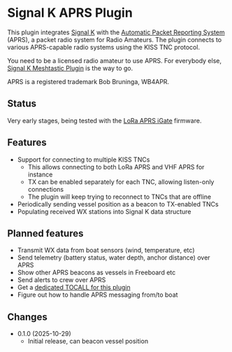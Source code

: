 Signal K APRS Plugin
====================

This plugin integrates [Signal K](https://signalk.org) with the [Automatic Packet Reporting System](https://www.aprs.org) (APRS), a packet radio system for Radio Amateurs. The plugin connects to various APRS-capable radio systems using the KISS TNC protocol.

You need to be a licensed radio amateur to use APRS. For everybody else, [Signal K Meshtastic Plugin](https://github.com/meri-imperiumi/signalk-meshtastic) is the way to go.

APRS is a registered trademark Bob Bruninga, WB4APR.

## Status

Very early stages, being tested with the [LoRa APRS iGate](https://github.com/richonguzman/LoRa_APRS_iGate) firmware.

## Features

* Support for connecting to multiple KISS TNCs
  - This allows connecting to both LoRa APRS and VHF APRS for instance
  - TX can be enabled separately for each TNC, allowing listen-only connections
  - The plugin will keep trying to reconnect to TNCs that are offline
* Periodically sending vessel position as a beacon to TX-enabled TNCs
* Populating received WX stations into Signal K data structure

## Planned features

* Transmit WX data from boat sensors (wind, temperature, etc)
* Send telemetry (battery status, water depth, anchor distance) over APRS
* Show other APRS beacons as vessels in Freeboard etc
* Send alerts to crew over APRS
* Get a [dedicated TOCALL for this plugin](https://github.com/aprsorg/aprs-deviceid/issues/244)
* Figure out how to handle APRS messaging from/to boat

## Changes

* 0.1.0 (2025-10-29)
  - Initial release, can beacon vessel position
